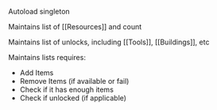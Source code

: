 
Autoload singleton

Maintains list of [[Resources]] and count

Maintains list of unlocks, including [[Tools]], [[Buildings]], etc

Maintains lists requires:
 - Add Items
 - Remove Items (if available or fail)
 - Check if it has enough items
 - Check if unlocked (if applicable)